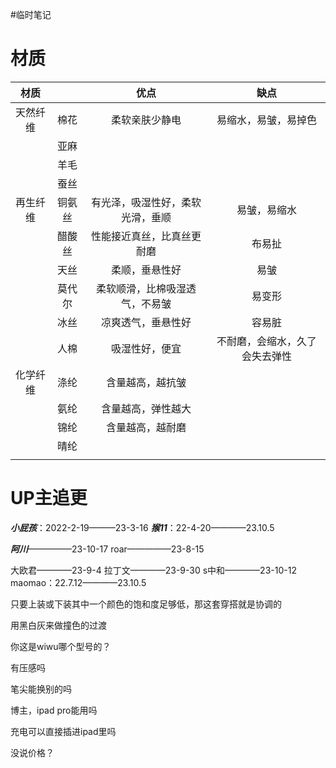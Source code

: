 #临时笔记 
# 材质
|材质|  |优点|缺点|
|:-:|:-:|:-:|:-:|
|天然纤维|棉花|柔软亲肤少静电|易缩水，易皱，易掉色|
|  |亚麻|  |   |
|  |羊毛|  |   |
|  |蚕丝|  |   |
|再生纤维|铜氨丝|有光泽，吸湿性好，柔软光滑，垂顺|易皱，易缩水|
|  |醋酸丝|性能接近真丝，比真丝更耐磨|布易扯|
|  |天丝|柔顺，垂悬性好|易皱|
|  |莫代尔|柔软顺滑，比棉吸湿透气，不易皱|易变形|
|  |冰丝 |凉爽透气，垂悬性好|容易脏 |
|  |人棉 |吸湿性好，便宜|不耐磨，会缩水，久了会失去弹性|
|化学纤维|涤纶|含量越高，越抗皱|   |
|  |氨纶|含量越高，弹性越大|   |
|  |锦纶|含量越高，越耐磨|   |
|  |晴纶 |  |   |
|  |  |  |   |
# UP主追更
***小屁孩***：2022-2-19———23-3-16
***猴11***：22-4-20————23.10.5

***阿川***—————23-10-17
roar—————23-8-15

大欧君————23-9-4
拉丁文————23-9-30
s中和————23-10-12
maomao：22.7.12————23.10.5

只要上装或下装其中一个颜色的饱和度足够低，那这套穿搭就是协调的

用黑白灰来做撞色的过渡


你这是wiwu哪个型号的？

有压感吗

笔尖能换别的吗

博主，ipad pro能用吗

充电可以直接插进ipad里吗

没说价格？